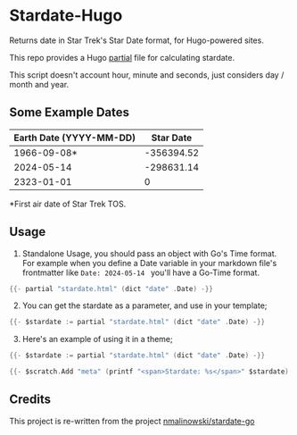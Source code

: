 # Stardate-Hugo

Returns date in Star Trek's Star Date format, for Hugo-powered sites.

This repo provides a Hugo [partial](https://gohugo.io/templates/partials/) file for calculating stardate.

This script doesn't account hour, minute and seconds, just considers day / month and year.

## Some Example Dates

|Earth Date (YYYY-MM-DD)|Star Date|
|---|---|
|1966-09-08*|-356394.52|
|2024-05-14|-298631.14|
|2323-01-01|0|

*First air date of Star Trek TOS.

## Usage

1. Standalone Usage, you should pass an object with Go's Time format. For example when you define a Date variable in your markdown file's frontmatter like `Date: 2024-05-14
` you'll have a Go-Time format.

```go
{{- partial "stardate.html" (dict "date" .Date) -}}
```

2. You can get the stardate as a parameter, and use in your template;

```go
{{- $stardate := partial "stardate.html" (dict "date" .Date) -}}
```

3. Here's an example of using it in a theme;

```go
{{- $stardate := partial "stardate.html" (dict "date" .Date) -}}

{{- $scratch.Add "meta" (printf "<span>Stardate: %s</span>" $stardate) }}
```


## Credits

This project is re-written from the project [nmalinowski/stardate-go](https://github.com/nmalinowski/stardate-go)

